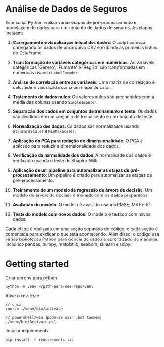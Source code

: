 # Análise de Dados de Seguros

Este script Python realiza várias etapas de pré-processamento e modelagem de dados para um conjunto de dados de seguros. As etapas incluem:

1. **Carregamento e visualização inicial dos dados**: O script começa carregando os dados de um arquivo CSV e exibindo as primeiras linhas do DataFrame.

2. **Transformação de variáveis categóricas em numéricas**: As variáveis categóricas 'Gênero', 'Fumante' e 'Região' são transformadas em numéricas usando `LabelEncoder`.

3. **Análise de correlação entre as variáveis**: Uma matriz de correlação é calculada e visualizada como um mapa de calor.

4. **Tratamento de dados nulos**: Os valores nulos são preenchidos com a média das colunas usando `SimpleImputer`.

5. **Separação dos dados em conjuntos de treinamento e teste**: Os dados são divididos em um conjunto de treinamento e um conjunto de teste.

6. **Normalização dos dados**: Os dados são normalizados usando `StandardScaler` e `MinMaxScaler`.

7. **Aplicação do PCA para redução de dimensionalidade**: O PCA é aplicado para reduzir a dimensionalidade dos dados.

8. **Verificação da normalidade dos dados**: A normalidade dos dados é verificada usando o teste de Shapiro-Wilk.

9. **Aplicação de um pipeline para automatizar as etapas de pré-processamento**: Um pipeline é criado para automatizar as etapas de pré-processamento.

10. **Treinamento de um modelo de regressão de árvore de decisão**: Um modelo de árvore de decisão é treinado com os dados preparados.

11. **Avaliação do modelo**: O modelo é avaliado usando RMSE, MAE e R².

12. **Teste do modelo com novos dados**: O modelo é testado com novos dados.

Cada etapa é realizada em uma seção separada do código, e cada seção é comentada para explicar o que está acontecendo. Além disso, o código usa várias bibliotecas Python para ciência de dados e aprendizado de máquina, incluindo pandas, numpy, matplotlib, seaborn, sklearn e scipy.

# Getting started

Criar um env para python 

```
python -m venv ~/path-para-seu-repo/venv
```

Ative o env. Este

```
// unix
source ./venv/bin/activate

// powershell/win (pode-se usar .bat também)
./venv/bin/Activate.ps1
```

Instalar requirements 

```
pip install -r requirements.txt
```